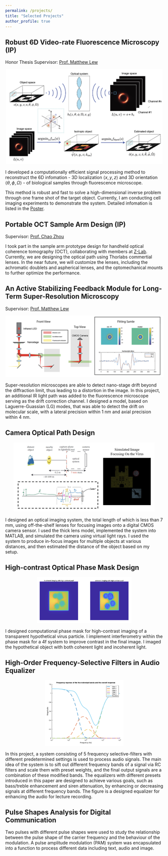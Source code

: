 ```yaml
---
permalink: /projects/
title: "Selected Projects"
author_profile: true
---
```


## Robust 6D Video-rate Fluorescence Microscopy (IP)

Honor Thesis Supervisor: [Prof. Matthew Lew](https://engineering.wustl.edu/faculty/Matthew-Lew.html)

<p align="center">
  <img src="../images/6D.png" width="500px">
</p>

I developed a computationally efficient signal processing method to reconstruct the 6D infomation - 3D localization $\langle x,y,z\rangle$ and 3D orientation $\langle \theta,\phi,\Omega \rangle$ - of biological samples through fluorescence microscope. 

This method is robust and fast to solve a high-dimensional inverse problem through one frame shot of the target object. Currently, I am conducting cell imaging experiments to demonstrate the system. Detailed infomation is listed in the [Poster](https://osf.io/6ce3t). 

## Portable OCT Sample Arm Design (IP)

Supervisor: [Prof. Chao Zhou](https://engineering.wustl.edu/faculty/Chao-Zhou.html)

I took part in the sample arm prototype design for handheld optical coherence tomography (OCT), collaborating with members at [Z-Lab](https://zlab.wustl.edu/). Currently, we are designing the optical path using Thorlabs commertial lenses. In the near future, we will customize the lenses, including the achromatic doublets and aspherical lenses, and the optomechanical mounts to further optimize the performance.

## An Active Stabilizing Feedback Module for Long-Term Super-Resolution Microscopy

Supervisor: [Prof. Matthew Lew](https://engineering.wustl.edu/faculty/Matthew-Lew.html)

<p align="center">
  <img src="../images/drift-correction.png" width="600px">
</p>

Super-resolution microscopes are able to detect nano-stage drift beyond the diffraction limit, thus leading to a distortion in the image. In this project, an additional IR light path was added to the fluorescence microscope serving as the drift correction channel. I designed a model, based on Laguerre-Guassian (LG) modes, that was able to detect the drift on molecular scale, with a lateral precision within 1 nm and axial precision within 4 nm. 

## Camera Optical Path Design

<p align="center">
  <img src="../images/582p1.png" width="450px">
</p>

I designed an optical imaging system, the total length of which is less than 7 mm, using off-the-shelf lenses for focusing images onto a digital CMOS camera sensor. I used the thick lens model, implemented the system into MATLAB, and simulated the camera using virtual light rays. I used the system to produce in-focus images for multiple objects at various distances, and then estimated the distance of the object based on my setup.

## High-contrast Optical Phase Mask Design

<p align="center">
  <img src="../images/582p2.png" width="300px">
</p>

I designed computational phase mask for high-contrast imaging of a transparent hypothetical virus particle. I implement interferometry within the phase mask for a 4f system to improve contrast in the final image. I imaged the hypothetical object with both coherent light and incoherent light.

## High-Order Frequency-Selective Filters in Audio Equalizer

<p align="center">
  <img src="../images/351p1.png" width="250px">
</p>

In this project, a system consisting of 5 frequency selective-filters with different predetermined settings is used to process audio signals. The main idea of the system is to sift out different frequency bands of a signal via RC filters and scale them with preset weights, and the final output signals are a combination of these modified bands. The equalizers with different presets introduced in this paper are designed to achieve various goals, such as bass/treble enhancement and siren attenuation, by enhancing or decreasing signals at different frequency bands. The figure is a designed equalizer for enhancing the audio for lecture recording.

## Pulse Shapes Analysis for Digital Communication

Two pulses with different pulse shapes were used to study the relationship between the pulse shape of the carrier frequency and the behaviour of the modulation. A pulse amplitude modulation (PAM) system was encapsulated into a function to process different data including text, audio and image.